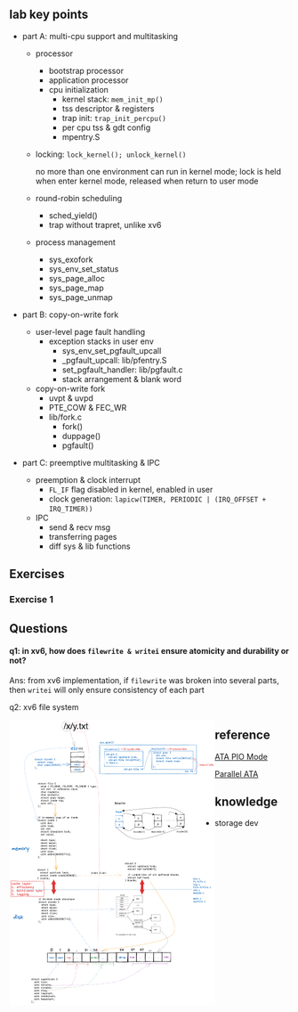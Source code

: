 

## lab key points

- part A: multi-cpu support and multitasking

  - processor

    - bootstrap processor
    - application processor
    - cpu initialization
      - kernel stack: `mem_init_mp()`
      - tss descriptor & registers
      - trap init: `trap_init_percpu()`
      - per cpu tss & gdt config
      - mpentry.S

  - locking: `lock_kernel(); unlock_kernel()`

    no more than one environment can run in kernel mode; lock is held when enter kernel mode, released when return to user mode

  - round-robin scheduling

    - sched_yield()
    - trap without trapret, unlike xv6

  - process management

    - sys_exofork
    - sys_env_set_status
    - sys_page_alloc
    - sys_page_map
    - sys_page_unmap

- part B: copy-on-write fork

  - user-level page fault handling
    - exception stacks in user env
      - sys_env_set_pgfault_upcall
      - _pgfault_upcall: lib/pfentry.S
      - set_pgfault_handler: lib/pgfault.c
      - stack arrangement & blank word
  - copy-on-write fork
    - uvpt & uvpd
    - PTE_COW & FEC_WR
    - lib/fork.c
      - fork()
      - duppage()
      - pgfault()

- part C: preemptive multitasking & IPC

  - preemption & clock interrupt
    - `FL_IF` flag disabled in kernel, enabled in user
    - clock generation: `lapicw(TIMER, PERIODIC | (IRQ_OFFSET + IRQ_TIMER))` 
  - IPC
    - send & recv msg
    - transferring pages
    - diff sys & lib functions



## **Exercises**

### **Exercise 1**



## Questions

#### q1: in xv6, how does `filewrite & writei` ensure atomicity and durability or not?

Ans: from xv6 implementation, if `filewrite` was broken into several parts, then `writei` will only ensure consistency of each part



q2:  xv6 file system

<img src="./raw/xv6-file-system.png?raw=true" alt="xv6 file system" style="zoom:50%; float:left" />



## reference

[ATA PIO Mode](https://wiki.osdev.org/ATA_PIO_Mode)

[Parallel ATA](https://en.wikipedia.org/wiki/Parallel_ATA)



## knowledge

- storage dev
